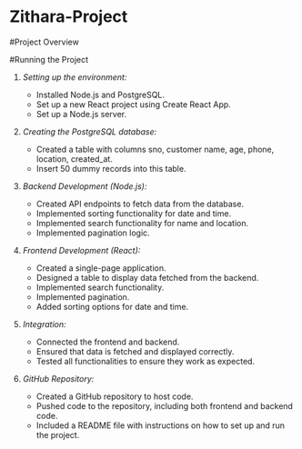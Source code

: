 # Zithara-Project

#Project Overview

#Running the Project

1. *Setting up the environment:*
   - Installed Node.js and PostgreSQL.
   - Set up a new React project using Create React App.
   - Set up a Node.js server.

2. *Creating the PostgreSQL database:*
   - Created a table with columns sno, customer name, age, phone, location, created_at.
   - Insert 50 dummy records into this table.

3. *Backend Development (Node.js):*
   - Created API endpoints to fetch data from the database.
   - Implemented sorting functionality for date and time.
   - Implemented search functionality for name and location.
   - Implemented pagination logic.

4. *Frontend Development (React):*
   - Created a single-page application.
   - Designed a table to display data fetched from the backend.
   - Implemented search functionality.
   - Implemented pagination.
   - Added sorting options for date and time.

5. *Integration:*
   - Connected the frontend and backend.
   - Ensured that data is fetched and displayed correctly.
   - Tested all functionalities to ensure they work as expected.

6. *GitHub Repository:*
   - Created a GitHub repository to host code.
   - Pushed code to the repository, including both frontend and backend code.
   - Included a README file with instructions on how to set up and run the project.
